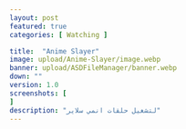 ```yaml
---
layout: post
featured: true
categories: [ Watching ]

title:  "Anime Slayer"
image: upload/Anime-Slayer/image.webp
banner: upload/ASDFileManager/banner.webp
down: ""
version: 1.0
screenshots: [
]
description: "لتشغيل حلقات انمي سلاير"
---
```

